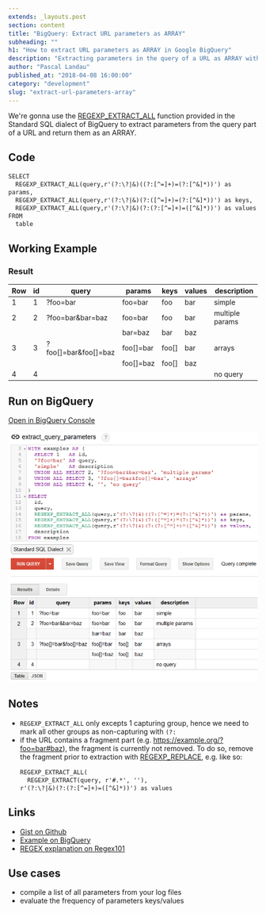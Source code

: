 ```yaml
---
extends: _layouts.post
section: content
title: "BigQuery: Extract URL parameters as ARRAY"
subheading: ""
h1: "How to extract URL parameters as ARRAY in Google BigQuery"
description: "Extracting parameters in the query of a URL as ARRAY with Google BigQuery"
author: "Pascal Landau"
published_at: "2018-04-08 16:00:00"
category: "development"
slug: "extract-url-parameters-array"
---
```


We're gonna use the [REGEXP_EXTRACT_ALL](https://cloud.google.com/bigquery/docs/reference/standard-sql/functions-and-operators?hl=de#regexp_extract_all) 
function provided in the Standard SQL dialect of BigQuery
to extract parameters from the query part of a URL and return them as an ARRAY.

## Code
```
SELECT
  REGEXP_EXTRACT_ALL(query,r'(?:\?|&)((?:[^=]+)=(?:[^&]*))') as params,
  REGEXP_EXTRACT_ALL(query,r'(?:\?|&)(?:([^=]+)=(?:[^&]*))') as keys,
  REGEXP_EXTRACT_ALL(query,r'(?:\?|&)(?:(?:[^=]+)=([^&]*))') as values
FROM
  table
```

## Working Example

<script src="https://gist.github.com/paslandau/6c46020211a00c39607d5eab1d093f3a.js"></script>

### Result
|Row|id|query|params|keys|values|description|
|--- |--- |--- |--- |--- |--- |--- |
|1|1|?foo=bar|foo=bar|foo|bar|simple|
|2|2|?foo=bar&bar=baz|foo=bar|foo|bar|multiple params|
| | | |bar=baz|bar|baz| |
|3|3|?foo[]=bar&foo[]=baz|foo[]=bar|foo[]|bar|arrays|
| | | |foo[]=baz|foo[]|baz| |
|4|4| | | | |no query|

## Run on BigQuery
[Open in BigQuery Console](https://bigquery.cloud.google.com/savedquery/106862046541:e5da849d652a4502b12443a2f14b355a)

[![BigQuery Console: Extract URL parameters example](/img/bigquery-snippets/extract-url-parameters-array/extract-url-parameters-array-bigquery-example.png "BigQuery Console: Extract URL parameters example")](/img/bigquery-snippets/extract-url-parameters-array/extract-url-parameters-array-bigquery-example.png)

## Notes
- `REGEXP_EXTRACT_ALL` only excepts 1 capturing group, hence we need to mark all other groups 
  as non-capturing with `(?:`
- if the URL contains a fragment part (e.g. https://example.org/?foo=bar#baz), the fragment is currently not removed.
  To do so, remove the fragment prior to extraction with 
  [REGEXP_REPLACE](https://cloud.google.com/bigquery/docs/reference/standard-sql/functions-and-operators?hl=de#regexp_replace), 
  e.g. like so:
  ```
  REGEXP_EXTRACT_ALL(
    REGEXP_EXTRACT(query, r'#.*', ''),
  r'(?:\?|&)(?:(?:[^=]+)=([^&]*))') as values
  ``` 
  
## Links
- [Gist on Github](https://gist.github.com/paslandau/6c46020211a00c39607d5eab1d093f3a)
- [Example on BigQuery](https://bigquery.cloud.google.com/savedquery/106862046541:e5da849d652a4502b12443a2f14b355a)
- [REGEX explanation on Regex101](https://regex101.com/r/iqwgxD/1/)

## Use cases
- compile a list of all parameters from your log files
- evaluate the frequency of parameters keys/values